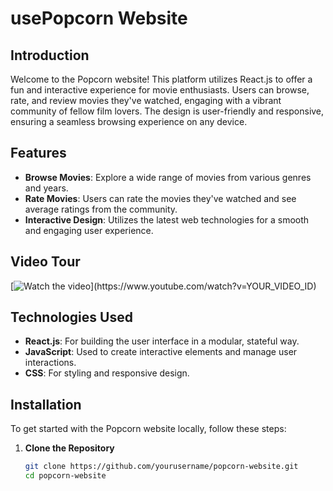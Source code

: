 # usePopcorn Website

## Introduction
Welcome to the Popcorn website! This platform utilizes React.js to offer a fun and interactive experience for movie enthusiasts. Users can browse, rate, and review movies they've watched, engaging with a vibrant community of fellow film lovers. The design is user-friendly and responsive, ensuring a seamless browsing experience on any device.

## Features
- **Browse Movies**: Explore a wide range of movies from various genres and years.
- **Rate Movies**: Users can rate the movies they've watched and see average ratings from the community.
- **Interactive Design**: Utilizes the latest web technologies for a smooth and engaging user experience.

## Video Tour
[![Watch the video]([https://img.youtube.com/vi/YOUR_VIDEO_ID/0.jpg](https://youtu.be/ygi7VC2JBLg))](https://www.youtube.com/watch?v=YOUR_VIDEO_ID)


## Technologies Used
- **React.js**: For building the user interface in a modular, stateful way.
- **JavaScript**: Used to create interactive elements and manage user interactions.
- **CSS**: For styling and responsive design.

## Installation
To get started with the Popcorn website locally, follow these steps:

1. **Clone the Repository**
   ```bash
   git clone https://github.com/yourusername/popcorn-website.git
   cd popcorn-website
